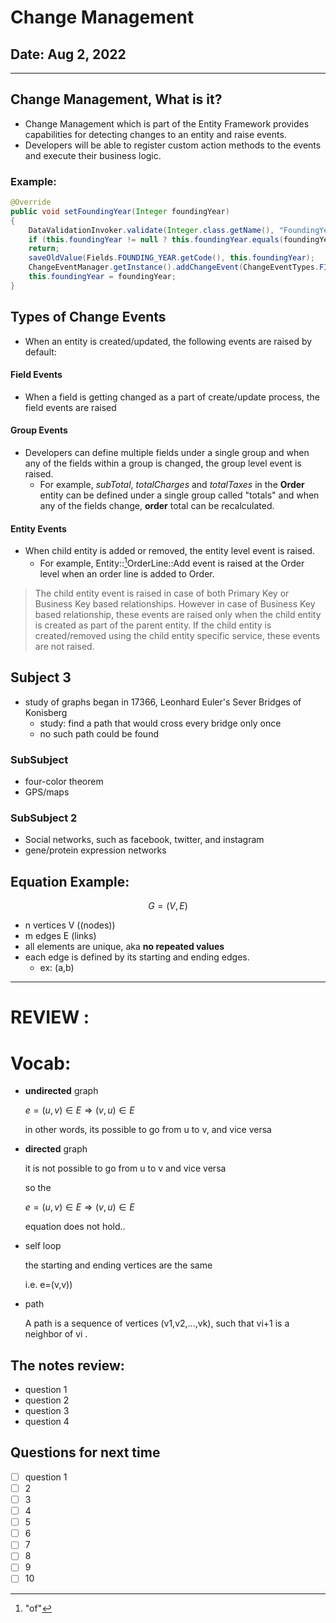  # Change Management

## Date: Aug 2, 2022

---

## Change Management, What is it?
- Change Management which is part of the Entity Framework provides capabilities for detecting changes to an entity and raise events.
- Developers will be able to register custom action methods to the events and execute their business logic.

### Example:
``` java
@Override
public void setFoundingYear(Integer foundingYear)
{
    DataValidationInvoker.validate(Integer.class.getName(), "FoundingYear", foundingYear, this.getEntityName(), this);
    if (this.foundingYear != null ? this.foundingYear.equals(foundingYear) : foundingYear == null)
    return;
    saveOldValue(Fields.FOUNDING_YEAR.getCode(), this.foundingYear);
    ChangeEventManager.getInstance().addChangeEvent(ChangeEventTypes.FIELD_FOUNDING_YEAR, this);
    this.foundingYear = foundingYear;
}
```



## Types of Change Events
- When an entity is created/updated, the following events are raised by default:
#### Field Events
- When a field is getting changed as a part of create/update process, the field events are raised

#### Group Events
- Developers can define multiple fields under a single group and when any of the fields within a group is changed, the group level event is raised.
	- For example, *subTotal*, *totalCharges* and *totalTaxes* in the **Order** entity can be defined under a single group called "totals" and when any of the fields change, **order** total can be recalculated.

#### Entity Events
- When child entity is added or removed, the entity level event is raised.
	- For example, Entity::[^1]OrderLine::Add event is raised at the Order level when an order line is added to Order.

[^1]: "of"

> The child entity event is raised in case of both Primary Key or Business Key based relationships. However in case of Business Key based relationship, these events are raised only when the child entity is created as part of the parent entity. If the child entity is created/removed using the child entity specific service, these events are not raised.

## Subject 3

- study of graphs began in 17366, Leonhard Euler's Sever Bridges of Konisberg
    - study: find a path that would cross every bridge only once
    - no such path could be found

### SubSubject

- four-color theorem
- GPS/maps

### SubSubject 2

- Social networks, such as facebook, twitter, and instagram
- gene/protein expression networks

## Equation Example:

$$
G = (V,E)
$$

- n vertices V ((nodes))
- m edges E (links)
- all elements are unique, aka **no repeated values**
- each edge is defined by its starting and ending edges.
    - ex: (a,b)

--- 

# REVIEW :

# Vocab:

- **undirected** graph
    
    $e =(u,v)∈ E ⇒ (v,u)∈ E$
    
    in other words, its possible to go from u to v, and vice versa
    
- **directed** graph
    
    it is not possible to go from u to v and vice versa
    
    so the 
    
    $e =(u,v)∈ E ⇒ (v,u)∈ E$
    
    equation does not hold..
    
- self loop
    
    the starting and ending vertices are the same 
    
    i.e. e=(v,v))
    
- path
    
    A path is a sequence of vertices (v1,v2,...,vk), such that vi+1 is a neighbor of vi .
    


## The notes review:

- question 1
- question 2
- question 3
- question 4

## Questions for next time

- [ ]  question 1
- [ ]  2
- [ ]  3
- [ ]  4
- [ ]  5
- [ ]  6
- [ ]  7
- [ ]  8
- [ ]  9
- [ ]  10
